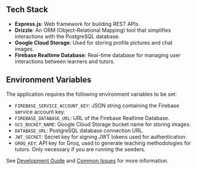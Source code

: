 ## Tech Stack

- **Express.js**: Web framework for building REST APIs.
- **Drizzle**: An ORM (Object-Relational Mapping) tool that simplifies interactions with the PostgreSQL database.
- **Google Cloud Storage**: Used for storing profile pictures and chat images.
- **Firebase Realtime Database**: Real-time database for managing user interactions between learners and tutors.

## Environment Variables

The application requires the following environment variables to be set:

- `FIREBASE_SERVICE_ACCOUNT_KEY`: JSON string containing the Firebase service account key.
- `FIREBASE_DATABASE_URL`: URL of the Firebase Realtime Database.
- `GCS_BUCKET_NAME`: Google Cloud Storage bucket name for storing images.
- `DATABASE_URL`: PostgreSQL database connection URL.
- `JWT_SECRET`: Secret key for signing JWT tokens used for authentication.
- `GROQ_KEY`: API key for Groq, used to generate teaching methodologies for tutors. Only necessary if you are running the seeders.

See [Development Guide](docs/development-guide.md) and [Common Issues](docs/common-issues.md) for more information.

